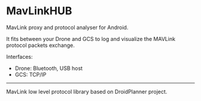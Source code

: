 MavLinkHUB
==========

MavLink proxy and protocol analyser for Android.

It fits between your Drone and GCS to log and visualize the MAVLink protocol packets exchange.

Interfaces:

* Drone: Bluetooth, USB host
* GCS: TCP/IP


----------------------------------------------------------------------------
MavLink low level protocol library based on DroidPlanner project.

